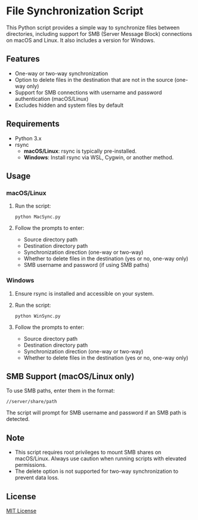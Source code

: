 # File Synchronization Script

This Python script provides a simple way to synchronize files between directories, including support for SMB (Server Message Block) connections on macOS and Linux. It also includes a version for Windows.

## Features

- One-way or two-way synchronization
- Option to delete files in the destination that are not in the source (one-way only)
- Support for SMB connections with username and password authentication (macOS/Linux)
- Excludes hidden and system files by default

## Requirements

- Python 3.x
- rsync
  - **macOS/Linux**: rsync is typically pre-installed.
  - **Windows**: Install rsync via WSL, Cygwin, or another method.

## Usage

### macOS/Linux

1. Run the script:

   ```
   python MacSync.py
   ```

2. Follow the prompts to enter:
   - Source directory path
   - Destination directory path
   - Synchronization direction (one-way or two-way)
   - Whether to delete files in the destination (yes or no, one-way only)
   - SMB username and password (if using SMB paths)

### Windows

1. Ensure rsync is installed and accessible on your system.

2. Run the script:

   ```
   python WinSync.py
   ```

3. Follow the prompts to enter:
   - Source directory path
   - Destination directory path
   - Synchronization direction (one-way or two-way)
   - Whether to delete files in the destination (yes or no, one-way only)

## SMB Support (macOS/Linux only)

To use SMB paths, enter them in the format:

```
//server/share/path
```

The script will prompt for SMB username and password if an SMB path is detected.

## Note

- This script requires root privileges to mount SMB shares on macOS/Linux. Always use caution when running scripts with elevated permissions.
- The delete option is not supported for two-way synchronization to prevent data loss.

## License

[MIT License](https://opensource.org/licenses/MIT)
